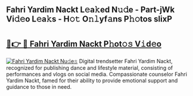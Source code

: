 ## Fahri Yardim Nackt L𝚎a𝚔ed N𝚞𝚍e - Part-jWk Vi𝚍𝚎o L𝚎a𝚔s - H𝚘𝚝 O𝚗𝚕yf𝚊ns P𝚑𝚘tos slixP

# <h2><a href="http://kf8jujh.oniu.top/?m=Fahri+Yardim+Nackt">🔗👉 🔴 Fahri Yardim Nackt P𝚑ot𝚘𝚜 V𝚒d𝚎o</a></h2>

[![Fahri Yardim Nackt Nu𝚍e𝚜](https://i.imgur.com/0qMVB7G.gif)](http://kf8jujh.oniu.top/?m=Fahri+Yardim+Nackt)
Digital trendsetter Fahri Yardim Nackt, recognized for publishing dance and lifestyle material, consisting of performances and vlogs on social media. Compassionate counselor Fahri Yardim Nackt, famed for their ability to provide emotional support and guidance to those in need.  
